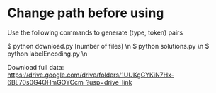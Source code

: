# Change path before using
Use the following commands to generate (type, token) pairs

$ python download.py [number of files] \n
$ python solutions.py \n
$ python labelEncoding.py \n

Download full data: https://drive.google.com/drive/folders/1UUKgGYKiN7Hx-6BL70s0G4QHmGOYCcm_?usp=drive_link
